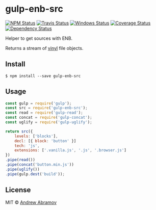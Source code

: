 gulp-enb-src
============

[![NPM Status][npm-img]][npm]
[![Travis Status][test-img]][travis]
[![Windows Status][appveyor-img]][appveyor]
[![Coverage Status][coverage-img]][coveralls]
[![Dependency Status][david-img]][david]

[npm]:          https://www.npmjs.org/package/gulp-enb-src
[npm-img]:      https://img.shields.io/npm/v/gulp-enb-src.svg

[travis]:       https://travis-ci.org/gulp-bem/gulp-enb-src
[test-img]:     https://img.shields.io/travis/gulp-bem/gulp-enb-src

[appveyor]:     https://ci.appveyor.com/project/gulp-bem/gulp-enb-src
[appveyor-img]: http://img.shields.io/appveyor/ci/gulp-bem/gulp-enb-src

[coveralls]:    https://coveralls.io/r/gulp-bem/gulp-enb-src
[coverage-img]: https://img.shields.io/coveralls/gulp-bem/gulp-enb-src

[david]:        https://david-dm.org/gulp-bem/gulp-enb-src
[david-img]:    http://img.shields.io/david/gulp-bem/gulp-enb-src

Helper to get sources with ENB.

Returns a stream of [vinyl](https://github.com/gulpjs/vinyl) file objects.

Install
-------

```
$ npm install --save gulp-enb-src
```

Usage
-----

```js
const gulp = require('gulp');
const src = require('gulp-enb-src');
const read = require('gulp-read');
const concat = require('gulp-concat');
const uglify = require('gulp-uglify');

return src({
    levels: ['blocks'],
    decl: [{ block: 'button' }]
    tech: 'js',
    extensions: ['.vanilla.js', '.js', '.browser.js']
})
.pipe(read())
.pipe(concat('button.min.js'))
.pipe(uglify())
.pipe(gulp.dest('build'));
```

License
-------

MIT © [Andrew Abramov](https://github.com/blond)

